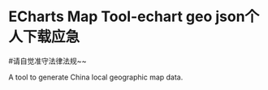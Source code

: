 # ECharts Map Tool-echart geo json个人下载应急
#请自觉准守法律法规~~

A tool to generate China local geographic map data.
